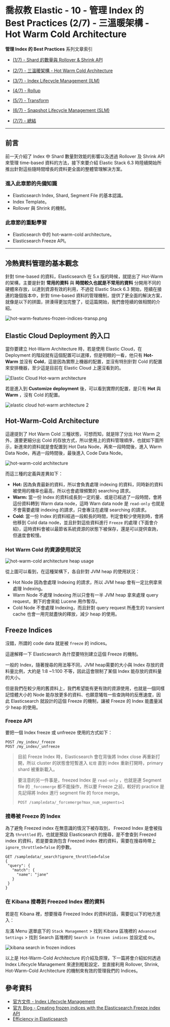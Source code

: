 # 喬叔教 Elastic - 10 - 管理 Index 的 Best Practices (2/7) - 三溫暖架構 - Hot Warm Cold Architecture

**管理 Index 的 Best Practices** 系列文章索引

- [(1/7) - Shard 的數量與 Rollover & Shrink API](https://ithelp.ithome.com.tw/articles/10243037)

- [(2/7) - 三溫暖架構 - Hot Warm Cold Architecture](https://ithelp.ithome.com.tw/articles/10243650)

- [(3/7) - Index Lifecycle Management (ILM)](https://ithelp.ithome.com.tw/articles/10244575)

- [(4/7) - Rollup](https://ithelp.ithome.com.tw/articles/10245259)

- [(5/7) - Transform](https://ithelp.ithome.com.tw/articles/10245472)

- [(6/7) - Snapshot Lifecycle Management (SLM)](https://ithelp.ithome.com.tw/articles/10246076)

- [(7/7) - 總結](https://ithelp.ithome.com.tw/articles/10246673)

---

## 前言

前一天介紹了 Index 中 Shard 數量對效能的影響以及透過 Rollover 及 Shrink API 來管理 time-based 資料的方法，接下來要介紹 Elastic Stack 6.3 時陸續開始所推出針對這些隨時間增長的資料更全面的整體管理解決方案。

### 進入此章節的先備知識

- Elasticsearch Index, Shard, Segment File 的基本認識。
- Index Template。
- Rollover 與 Shrink 的機制。

### 此章節的重點學習

- Elasticsearch 中的 hot-warm-cold architecture。
- Elasticsearch Freeze API。

---

## 冷熱資料管理的基本觀念

針對 time-based 的資料，Elasticsearch 在 5.x 版的時候，就提出了 Hot-Warm 的架構，主要是針對 **常用的資料** 與 **時間較久也就是不常用的資料** 分開用不同的硬體來存放，以達到資源有效的利用，不過從 Elastic Stack 6.3 開始，陸續在接連的幾個版本中，針對 time-based 資料的管理機制，提供了更全面的解決方案，就像是以下的拼圖，拼湊得更加完整了，從這篇開始，我們會陸續的做相關的介紹。

![hot-warm-features-frozen-indices-transp.png](https://i.imgur.com/96yYghR.png)

## Elastic Cloud Deployment 的入口

當你要建立 Hot-Warm Architecture 時，若是使用 Elastic Cloud，在 Deployment 的階段就有這個配置可以選擇，但是明眼的一看，他只有 **Hot-Warm** 並沒有 **Cold**，這是因為實際上機器的配置，並沒有特別針對 Cold 的配置來安排機器，至少這是目前在 Elastic Cloud 上還沒看到的。

![Elastic Cloud Hot-warm architecture](https://i.imgur.com/nFqQfBL.png)

若是進入到 **Customize deployment** 後，可以看到實際的配置，是只有 **Hot** 與 **Warm** ，沒有 Cold 的配置。

![elastic cloud hot-warm architecture 2](https://i.imgur.com/gDOSrPX.png)



## Hot-Warm-Cold Architecture

這邊提到了 Hot Warm Cold 三種狀態，可想而知，就是除了分出 Hot Warm 之外，還要更細分出 Cold 的存放方式，所以使用上的資料管理順序，也就如下圖所示，新進來的資料就是會配置到 Hot Data Node，再來一段時間後，進入 Warm Data Node，再過一段時間後，最後進入 Code Data Node。

![hot-warm-cold architecture](https://i.imgur.com/Le5JDWC.jpg)

而這三種的定義與差異如下：

- **Hot:** 因為負責最新的資料，所以會負責處理 indexing 的資料，同時新的資料被使用的機率也最高，所以也會處理頻繁的 searching 請求。
- **Warm:** 當一份 Index 的資料成長到一定的量、或是已經過了一段時間，會將這份資料轉到 Warm data node，這時 Warn data node 是 `read-only` 也就是不會需要處理 indexing 的請求，只會專注在處理 searching 的請求。
- **Cold:** 當一份 Index 的資料經過一段較長的時間，判定會較少使用到時，會將他移到 Cold data node，並且針對這些資料進行 `Freeze` 的處理 (下面會介紹)，這時資料會被以最節省系統資源的狀態下被保存，還是可以提供查詢，但速度會較慢。

### Hot Warm Cold 的資源使用狀況

![hot-warm-cold architecture heap usage](https://i.imgur.com/dZueTUH.png)

從上圖可以看到，在這種架構下，各自針對 JVM heap 的使用狀況：

- Hot Node 因為會處理 Indexing 的請求，所以 JVM heap 會有一定比例拿來處理 Indexing。
- Warm Node 不處理 Indexing 所以只會有一半 JVM heap 拿來處理 query request，剩下的會來給 Lucene 用作暫存。
- Cold Node 不會處理 Indexing，而且針對 query request 所產生的 transient cache 也會一用完就盡快的釋放，減少 heap 的使用。



## Freeze Indices

沒錯，所謂的 code data 就是被 `freeze` 的 indices。

這邊解釋一下 Elasticsearch 為什麼要特別建立這個 Freeze 的機制。

一般的 Index，隨著搜尋的用法等不同，JVM heap需要的大小與 Index 存放的資料量比例，大約是 1:8 ~1:100 不等，因此這會限制了某個 Index 能存放的資料量的大小。

但是我們在較少用的舊資料上，我們希望能有更有效的資源使用，也就是一個同樣記憶體大小的 Node 能存放更多的資料、也願意犧牲一些查詢時的反應速度，因此 Elasticsearch 就設計的這個 Freeze 的機制，讓被 Freeze 的 Index 能盡量減少 heap 的使用。



### Freeze API

要把一個 Index freeze 或 unfreeze 使用的方式如下：

```
POST /my_index/_freeze
POST /my_index/_unfreeze
```

> 目前 Freeze Index 時，Elasticsearch 會在背後將 Index close 再重新打開，所以 cluster 的狀態會短暫進入 `紅燈` 直到 index 重新打開時，primary shard 被重新載入。

> 要注意的另一件事是，freezed Index 是 `read-only` ，也就是連 Segment file 的 `_forcemerge` 都不能操作，所以要 Freeze 之前，較好的 practice 是先記得將 Index 進行 segment file 的 force merge。
>
> ```
> POST /sampledata/_forcemerge?max_num_segments=1
> ```



### 搜尋被 Freeze 的 Index

為了避免 Freezed index 在無意識的情況下被存取到， Freezed Index 是會被指定為 `throttled` 的，也就是預設 Elasticsearch 的搜尋，是不會查到 Freezed  index 的資料，若是要查詢包含 Freezed index 裡的資料，需要在搜尋時帶上 `ignore_throttled=false` 的參數。

```
GET /sampledata/_search?ignore_throttled=false
{
 "query": {
   "match": {
     "name": "jane"
   }
 }
}
```



### 在 Kibana 搜尋到 Freezed Index 裡的資料

若是在 Kibana 裡，想要搜尋 Freezed Index 的資料的話，需要從以下的地方進入：

左滿 Menu 選單底下的 `Stack Management` > 找到 Kibana 區塊裡的 `Advanced Settings` > 找到 Search 區塊裡的 `Search in frozen indices` 並設定成 `On`。

![kibana search in frozen indices](https://i.imgur.com/DDrHDi3.png)



以上是 Hot-Warm-Cold Architecture 的介紹及原理，下一篇將會介紹如何透過 Index Lifecycle Management 來達到輕鬆設定、並直接利用 Rollover, Shrink, Hot-Warm-Cold Architecture 的機制來有效的管理我們的 Indices。



## 參考資料

- [官方文件 - Index Lifecycle Management](https://www.elastic.co/guide/en/elasticsearch/reference/7.9/index-lifecycle-management.html)
- [官方 Blog - Creating frozen indices with the Elasticsearch Freeze index API](https://www.elastic.co/blog/creating-frozen-indices-with-the-elasticsearch-freeze-index-api)
- [Efficiency in Elasticsearch](https://coggle.it/diagram/XIpfGBc5Ajc-0zoI/t/efficiency-in-elasticsearch)

